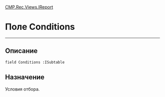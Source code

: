 ﻿---
Link: CMP.Rec.Views.IReport.@Conditions
---

<!---  Навигация
[Имя проекта](#) :
-->
[CMP.Rec.Views.IReport](Default)

# Поле Conditions
---

## Описание

    field Conditions :ISubtable

<!--
## Аргументы{#Args}

### Аргумент1

Описание аргумента 1
-->

## Назначение

Условия отбора.

<!--
## Пример

    Conditions...
-->

